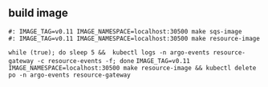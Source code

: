 ## build image



`#: IMAGE_TAG=v0.11 IMAGE_NAMESPACE=localhost:30500 make sqs-image`  
`#: IMAGE_TAG=v0.11 IMAGE_NAMESPACE=localhost:30500 make resource-image`  


`while (true); do sleep 5 &&  kubectl logs -n argo-events resource-gateway -c resource-events -f; done`
`IMAGE_TAG=v0.11 IMAGE_NAMESPACE=localhost:30500 make resource-image && kubectl delete po -n argo-events resource-gateway`